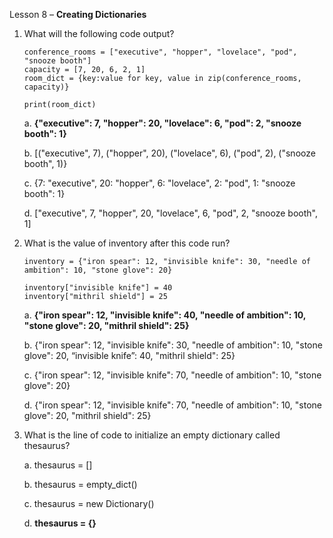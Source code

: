 Lesson 8 – **Creating Dictionaries**

1.  What will the following code output?

        conference_rooms = ["executive", "hopper", "lovelace", "pod", "snooze booth"]
        capacity = [7, 20, 6, 2, 1]
        room_dict = {key:value for key, value in zip(conference_rooms, capacity)}

        print(room_dict)

    a.	**{"executive": 7, "hopper": 20, "lovelace": 6, "pod": 2, "snooze booth": 1}**

    b.	[("executive", 7), ("hopper", 20), ("lovelace", 6), ("pod", 2), ("snooze booth", 1)}

    c.	{7: "executive", 20: "hopper", 6: "lovelace", 2: "pod", 1: "snooze booth": 1}

    d.	["executive", 7, "hopper", 20, "lovelace", 6, "pod", 2, "snooze booth", 1]

2.  What is the value of inventory after this code run?

        inventory = {"iron spear": 12, "invisible knife": 30, "needle of ambition": 10, "stone glove": 20}
            
        inventory["invisible knife"] = 40
        inventory["mithril shield"] = 25

    a.  **{"iron spear": 12, "invisible knife": 40, "needle of ambition": 10, "stone glove": 20, "mithril shield": 25}**

    b.  {"iron spear": 12, "invisible knife": 30, "needle of ambition": 10, "stone glove": 20, “invisible knife”: 40, "mithril shield": 25}

    c.  {"iron spear": 12, "invisible knife": 70, "needle of ambition": 10, "stone glove": 20}

    d.  {"iron spear": 12, "invisible knife": 70, "needle of ambition": 10, "stone glove": 20, "mithril shield": 25}

3.  What is the line of code to initialize an empty dictionary called thesaurus?

    a.  thesaurus = []

    b.	thesaurus = empty_dict()

    c.	thesaurus = new Dictionary()

    d.	**thesaurus = {}**
